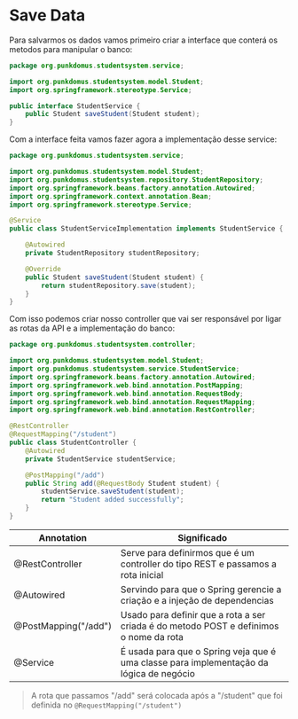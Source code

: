 # Save Data

Para salvarmos os dados vamos primeiro criar a interface que conterá os metodos para manipular o banco:
```java
package org.punkdomus.studentsystem.service;

import org.punkdomus.studentsystem.model.Student;
import org.springframework.stereotype.Service;

public interface StudentService {
    public Student saveStudent(Student student);
}
```
Com a interface feita vamos fazer agora a implementação desse service:
```java
package org.punkdomus.studentsystem.service;

import org.punkdomus.studentsystem.model.Student;
import org.punkdomus.studentsystem.repository.StudentRepository;
import org.springframework.beans.factory.annotation.Autowired;
import org.springframework.context.annotation.Bean;
import org.springframework.stereotype.Service;

@Service
public class StudentServiceImplementation implements StudentService {

    @Autowired
    private StudentRepository studentRepository;

    @Override
    public Student saveStudent(Student student) {
        return studentRepository.save(student);
    }
}
```

Com isso podemos criar nosso controller que vai ser responsável por ligar as rotas da API e a implementação do banco:
```java
package org.punkdomus.studentsystem.controller;

import org.punkdomus.studentsystem.model.Student;
import org.punkdomus.studentsystem.service.StudentService;
import org.springframework.beans.factory.annotation.Autowired;
import org.springframework.web.bind.annotation.PostMapping;
import org.springframework.web.bind.annotation.RequestBody;
import org.springframework.web.bind.annotation.RequestMapping;
import org.springframework.web.bind.annotation.RestController;

@RestController
@RequestMapping("/student")
public class StudentController {
    @Autowired
    private StudentService studentService;

    @PostMapping("/add")
    public String add(@RequestBody Student student) {
        studentService.saveStudent(student);
        return "Student added successfully";
    }
}
```

| Annotation           | Significado                                                                                    |
|----------------------|------------------------------------------------------------------------------------------------|
| @RestController      | Serve para definirmos que é um controller do tipo REST e passamos a rota inicial               |
| @Autowired           | Servindo para que o Spring gerencie a criação e a injeção de dependencias                      |
| @PostMapping("/add") | Usado para definir que a rota a ser criada é do metodo POST  e definimos o nome da rota        |
| @Service                  | É usada para que o Spring veja que é uma classe para implementação da lógica de negócio

> A rota que passamos "/add" será colocada após a "/student" que foi definida no `@RequestMapping("/student")`

